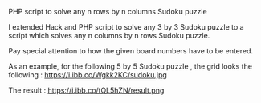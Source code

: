   PHP script to solve any n rows by n columns Sudoku puzzle

  I extended Hack and PHP script to solve any 3 by 3 Sudoku puzzle to a script which solves any n columns by n rows Sudoku puzzle.

  Pay special attention to how the given board numbers have to be entered.

  As an example, for the following  5 by 5 Sudoku puzzle , the grid looks the following : https://i.ibb.co/Wgkk2KC/sudoku.jpg

  The result : https://i.ibb.co/tQL5hZN/result.png
